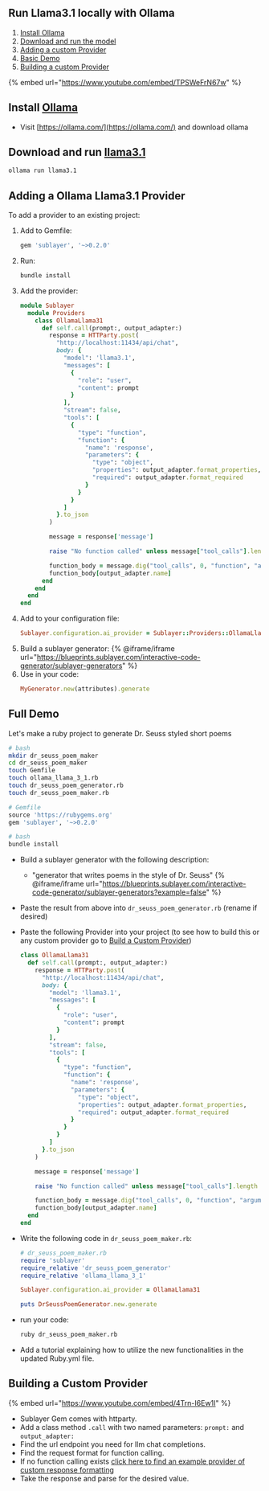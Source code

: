 ## Run Llama3.1 locally with Ollama

1. [Install Ollama](#install-ollama)
2. [Download and run the model](#download-and-run-llama3.1)
3. [Adding a custom Provider](#adding-a-ollama-llama3.1-provider)
4. [Basic Demo](#full-demo)
5. [Building a custom Provider](#building-a-custom-provider)

{% embed url="https://www.youtube.com/embed/TPSWeFrN67w" %}

## Install [Ollama](https://ollama.com/)
* Visit [https://ollama.com/](https://ollama.com/) and download ollama

## Download and run [llama3.1](https://ollama.com/library/llama3.1)
```bash
ollama run llama3.1
```

## Adding a Ollama Llama3.1 Provider
To add a provider to an existing project:

1. Add to Gemfile:
    ```ruby
    gem 'sublayer', '~>0.2.0'
    ```
2. Run:
    ```bash
    bundle install
    ```
3. Add the provider:
    ```ruby
    module Sublayer
      module Providers
        class OllamaLlama31
          def self.call(prompt:, output_adapter:)
            response = HTTParty.post(
              "http://localhost:11434/api/chat",
              body: {
                "model": 'llama3.1',
                "messages": [
                  {
                    "role": "user",
                    "content": prompt
                  }
                ],
                "stream": false,
                "tools": [
                  {
                    "type": "function",
                    "function": {
                      "name": 'response',
                      "parameters": {
                        "type": "object",
                        "properties": output_adapter.format_properties,
                        "required": output_adapter.format_required
                      }
                    }
                  }
                ]
              }.to_json
            )

            message = response['message']

            raise "No function called" unless message["tool_calls"].length > 0

            function_body = message.dig("tool_calls", 0, "function", "arguments")
            function_body[output_adapter.name]
          end
        end
      end
    end
    ```
4. Add to your configuration file:
    ```ruby
    Sublayer.configuration.ai_provider = Sublayer::Providers::OllamaLlama31
    ```
5. Build a sublayer generator:
    {% @iframe/iframe url="https://blueprints.sublayer.com/interactive-code-generator/sublayer-generators" %}
6. Use in your code:
    ```ruby
    MyGenerator.new(attributes).generate
    ```

## Full Demo
Let's make a ruby project to generate Dr. Seuss styled short poems

```bash
# bash
mkdir dr_seuss_poem_maker
cd dr_seuss_poem_maker
touch Gemfile
touch ollama_llama_3_1.rb
touch dr_seuss_poem_generator.rb
touch dr_seuss_poem_maker.rb
```

```ruby
# Gemfile
source 'https://rubygems.org'
gem 'sublayer', '~>0.2.0'
```

```bash
# bash
bundle install
```

* Build a sublayer generator with the following description:
    * "generator that writes poems in the style of Dr. Seuss"
    {% @iframe/iframe url="https://blueprints.sublayer.com/interactive-code-generator/sublayer-generators?example=false" %}

* Paste the result from above into `dr_seuss_poem_generator.rb` (rename if desired)

* Paste the following Provider into your project (to see how to build this or any custom provider go to [Build a Custom Provider](#build-custom-provider))

  ```ruby
  class OllamaLlama31
    def self.call(prompt:, output_adapter:)
      response = HTTParty.post(
        "http://localhost:11434/api/chat",
        body: {
          "model": 'llama3.1',
          "messages": [
            {
              "role": "user",
              "content": prompt
            }
          ],
          "stream": false,
          "tools": [
            {
              "type": "function",
              "function": {
                "name": 'response',
                "parameters": {
                  "type": "object",
                  "properties": output_adapter.format_properties,
                  "required": output_adapter.format_required
                }
              }
            }
          ]
        }.to_json
      )

      message = response['message']

      raise "No function called" unless message["tool_calls"].length > 0

      function_body = message.dig("tool_calls", 0, "function", "arguments")
      function_body[output_adapter.name]
    end
  end
  ```

* Write the following code in `dr_seuss_poem_maker.rb`:

  ```ruby
  # dr_seuss_poem_maker.rb
  require 'sublayer'
  require_relative 'dr_seuss_poem_generator'
  require_relative 'ollama_llama_3_1'

  Sublayer.configuration.ai_provider = OllamaLlama31

  puts DrSeussPoemGenerator.new.generate
  ```

* run your code:

  ```bash
  ruby dr_seuss_poem_maker.rb
  ```

* Add a tutorial explaining how to utilize the new functionalities in the updated Ruby.yml file.

## Building a Custom Provider
{% embed url="https://www.youtube.com/embed/4Trn-I6Ew1I" %}

* Sublayer Gem comes with httparty.
* Add a class method `.call` with two named parameters: `prompt:` and `output_adapter:`
* Find the url endpoint you need for llm chat completions.
* Find the request format for function calling.
* If no function calling exists [click here to find an example provider of custom response formatting](https://github.com/sublayerapp/sublayer/blob/0.0/lib/sublayer/providers/local.rb)
* Take the response and parse for the desired value.